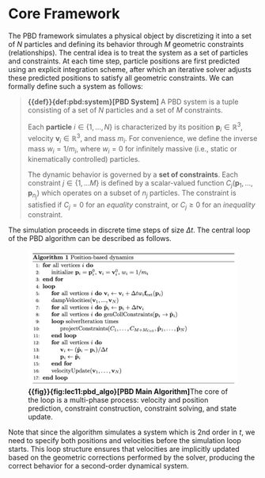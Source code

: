 # Core Framework

The PBD framework simulates a physical object by discretizing it into a set of $N$ particles and defining its behavior through $M$  geometric constraints (relationships).  The central idea is to treat the system as a set of particles and constraints. At each time step, particle positions are first predicted using an explicit integration scheme, after which an iterative solver adjusts these predicted positions to satisfy all geometric constraints. We can formally define such a system as follows:

> **{{def}}{def:pbd:system}[PBD System]**
> A PBD system is a tuple consisting of a set of $N$ particles and a set of $M$ constraints.
>
>Each **particle** $i\in \{1,\dots,N\}$ is characterized by its position $\bm{p}_i \in \mathbb{R}^3$, velocity $\bm{v}_i \in \mathbb{R}^3$, and mass $m_i$. For convenience, we define the inverse mass $w_i = 1/m_i$, where $w_i=0$ for infinitely massive (i.e., static or kinematically controlled) particles.
>
> The dynamic behavior is governed by a **set of constraints**. Each constraint $j\in \{1,\dots M\}$ is defined by a scalar-valued function $C_j(\bm{p}_1, \dots, \bm{p}_{n_j})$ which operates on a subset of $n_j$ particles. The constraint is satisfied if $C_j=0$ for an *equality* constraint, or $C_j \ge 0$ for an *inequality* constraint.


The simulation proceeds in discrete time steps of size $\Delta t$. The central loop of the PBD algorithm can be described as follows. 


<figure><img src="img/lec31/pbd_alg.png"><figcaption><b>{{fig}}{fig:lec11:pbd_algo}[PBD Main Algorithm]</b>The core of the loop is a multi-phase process: velocity and position prediction, constraint construction, constraint solving, and state update. </figcaption></figure>


Note that since the algorithm simulates a system which is 2nd order in $t$, we need to specify both positions and velocities before the simulation loop starts. This loop structure ensures that velocities are implicitly updated based on the geometric corrections performed by the solver, producing the correct behavior for a second-order dynamical system. 

